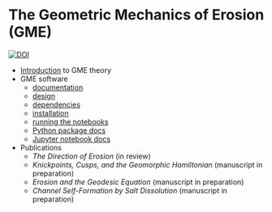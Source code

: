 # The Geometric Mechanics of Erosion (GME)


[![DOI](https://zenodo.org/badge/386205725.svg)](https://zenodo.org/badge/latestdoi/386205725)



  * [Introduction](Summary.md) to GME theory
  * GME software
    - [documentation](https://geomorphysics.github.io/GME)
    - [design](Design.md)
    - [dependencies](Dependencies.md)
    - [installation](Installation.md)
    - [running the notebooks](Running.md)
    <!-- - [running the notebooks](https://geomorphysics.github.io/GME/modules/Running.html) -->
    - [Python package docs](https://geomorphysics.github.io/GME/modules/Python.html)  
    - [Jupyter notebook docs](https://geomorphysics.github.io/GME/modules/Notebooks.html)
  * Publications
    - *The Direction of Erosion* (in review)
    - *Knickpoints, Cusps, and the Geomorphic Hamiltonian* (manuscript in preparation)
    - *Erosion and the Geodesic Equation*  (manuscript in preparation)
    - *Channel Self-Formation by Salt Dissolution*  (manuscript in preparation)
